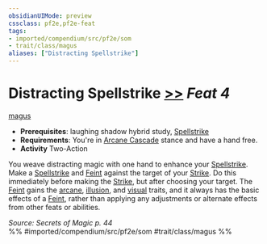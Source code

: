 ```yaml
---
obsidianUIMode: preview
cssclass: pf2e,pf2e-feat
tags:
- imported/compendium/src/pf2e/som
- trait/class/magus
aliases: ["Distracting Spellstrike"]
---
```

# Distracting Spellstrike  [>>](chapter-9-playing-the-game.md#Actions "Two-Action") *Feat 4*  
[magus](rules/traits/magus-som.md)  

- **Prerequisites**: laughing shadow hybrid study, [Spellstrike](spellstrike-som.md)
- **Requirements**: You're in [Arcane Cascade](arcane-cascade-som.md) stance and have a hand free.
- **Activity** Two-Action

You weave distracting magic with one hand to enhance your [Spellstrike](spellstrike-som.md). Make a [Spellstrike](spellstrike-som.md) and [Feint](feint.md) against the target of your [Strike](strike.md). Do this immediately before making the [Strike](strike.md), but after choosing your target. The [Feint](feint.md) gains the [arcane](arcane.md), [illusion](illusion.md), and [visual](visual.md) traits, and it always has the basic effects of a [Feint](feint.md), rather than applying any adjustments or alternate effects from other feats or abilities.

*Source: Secrets of Magic p. 44*  
%% #imported/compendium/src/pf2e/som #trait/class/magus %%
